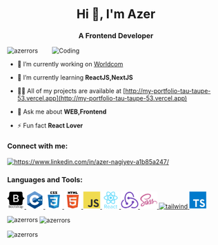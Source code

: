 <h1 align="center">Hi 👋, I'm Azer</h1>
<h3 align="center">A Frontend Developer</h3>
<img align="right" alt = "Coding" width = "400" src ="https://media.tenor.com/09SJ12pa9SkAAAAC/berserk.gif">

<p align="left"> <img src="https://komarev.com/ghpvc/?username=azerrors&label=Profile%20views&color=0e75b6&style=flat" alt="azerrors" /> </p>

- 🔭 I’m currently working on [Worldcom](https://worldcom-azerrors.vercel.app)

- 🌱 I’m currently learning **ReactJS,NextJS**

- 👨‍💻 All of my projects are available at [http://my-portfolio-tau-taupe-53.vercel.app](http://my-portfolio-tau-taupe-53.vercel.app)

- 💬 Ask me about **WEB,Frontend**

- ⚡ Fun fact **React Lover**

<h3 align="left">Connect with me:</h3>
<p align="left">
<a href="https://linkedin.com/in/https://www.linkedin.com/in/azer-nagiyev-a1b85a247/" target="blank"><img align="center" src="https://raw.githubusercontent.com/rahuldkjain/github-profile-readme-generator/master/src/images/icons/Social/linked-in-alt.svg" alt="https://www.linkedin.com/in/azer-nagiyev-a1b85a247/" height="30" width="40" /></a>
</p>

<h3 align="left">Languages and Tools:</h3>
<p align="left"> <a href="https://getbootstrap.com" target="_blank" rel="noreferrer"> <img src="https://raw.githubusercontent.com/devicons/devicon/master/icons/bootstrap/bootstrap-plain-wordmark.svg" alt="bootstrap" width="40" height="40"/> </a> <a href="https://www.w3schools.com/cpp/" target="_blank" rel="noreferrer"> <img src="https://raw.githubusercontent.com/devicons/devicon/master/icons/cplusplus/cplusplus-original.svg" alt="cplusplus" width="40" height="40"/> </a> <a href="https://www.w3schools.com/css/" target="_blank" rel="noreferrer"> <img src="https://raw.githubusercontent.com/devicons/devicon/master/icons/css3/css3-original-wordmark.svg" alt="css3" width="40" height="40"/> </a> <a href="https://www.w3.org/html/" target="_blank" rel="noreferrer"> <img src="https://raw.githubusercontent.com/devicons/devicon/master/icons/html5/html5-original-wordmark.svg" alt="html5" width="40" height="40"/> </a> <a href="https://developer.mozilla.org/en-US/docs/Web/JavaScript" target="_blank" rel="noreferrer"> <img src="https://raw.githubusercontent.com/devicons/devicon/master/icons/javascript/javascript-original.svg" alt="javascript" width="40" height="40"/> </a> <a href="https://reactjs.org/" target="_blank" rel="noreferrer"> <img src="https://raw.githubusercontent.com/devicons/devicon/master/icons/react/react-original-wordmark.svg" alt="react" width="40" height="40"/> </a> <a href="https://redux.js.org" target="_blank" rel="noreferrer"> <img src="https://raw.githubusercontent.com/devicons/devicon/master/icons/redux/redux-original.svg" alt="redux" width="40" height="40"/> </a> <a href="https://sass-lang.com" target="_blank" rel="noreferrer"> <img src="https://raw.githubusercontent.com/devicons/devicon/master/icons/sass/sass-original.svg" alt="sass" width="40" height="40"/> </a> <a href="https://tailwindcss.com/" target="_blank" rel="noreferrer"> <img src="https://www.vectorlogo.zone/logos/tailwindcss/tailwindcss-icon.svg" alt="tailwind" width="40" height="40"/> </a> <a href="https://www.typescriptlang.org/" target="_blank" rel="noreferrer"> <img src="https://raw.githubusercontent.com/devicons/devicon/master/icons/typescript/typescript-original.svg" alt="typescript" width="40" height="40"/> </a> </p>

<p><img align="left" src="https://github-readme-stats.vercel.app/api/top-langs?username=azerrors&show_icons=true&locale=en&layout=compact" alt="azerrors" /></p>

<p>&nbsp;<img align="center" src="https://github-readme-stats.vercel.app/api?username=azerrors&show_icons=true&locale=en" alt="azerrors" /></p>

<p><img align="center" src="https://github-readme-streak-stats.herokuapp.com/?user=azerrors&" alt="azerrors" /></p>
